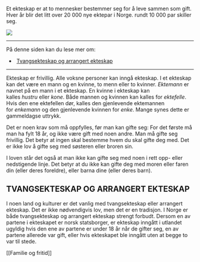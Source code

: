 Et ekteskap er at to mennesker bestemmer seg for å leve sammen som gift. Hver år blir det litt over 20 000 nye ektepar i Norge. rundt 10 000 par skiller seg.

![](https://cdn.kursoria.no/pensum/elements/pensum-for-samfunnskunnskapsproven-_cdxsza.jpg)

---

På denne siden kan du lese mer om:

-    [Tvangsekteskap og arrangert ekteskap](https://app.norskkunnskap.no/pensum/rtehtr/6m6r85/cdxsza#tvangsekteskap-og-arrangert-ekteskap)

---

Ekteskap er frivillig. Alle voksne personer kan inngå ekteskap. I et ekteskap kan det være en mann og en kvinne, to menn eller to kvinner. _Ektemann_ er navnet på en mann i et ekteskap. En kvinne i ekteskap kan kalles _hustru_ eller _kone_. Både mannen og kvinnen kan kalles for _ektefelle_. Hvis den ene ektefellen dør, kalles den gjenlevende ektemannen for _enkemann_ og den gjenlevende kvinnen for _enke_. Mange synes dette er gammeldagse uttrykk. 

Det er noen krav som må oppfylles, før man kan gifte seg: For det første må man ha fylt 18 år, og ikke være gift med noen andre. Man må gifte seg frivillig. Det betyr at ingen skal bestemme hvem du skal gifte deg med. Det er ikke lov å gifte seg med søsteren eller broren sin.

I loven står det også at man ikke kan gifte seg med noen i rett opp- eller nedstigende linje. Det betyr at du ikke kan gifte deg med moren eller faren din (eller deres foreldre), eller barna dine (eller deres barn). 

## TVANGSEKTESKAP OG ARRANGERT EKTESKAP

I noen land og kulturer er det vanlig med tvangsekteskap eller arrangert ekteskap. Det er ikke nødvendigvis lov, men det er en tradisjon. I Norge er både tvangsekteskap og arrangert ekteskap strengt forbudt. Dersom en av partene i ekteskapet er norsk statsborger, er ekteskap inngått i utlandet ugyldig hvis den ene av partene er under 18 år når de gifter seg, en av partene allerede var gift, eller hvis ekteskapet ble inngått uten at begge to var til stede.

[[Familie og fritid]]
